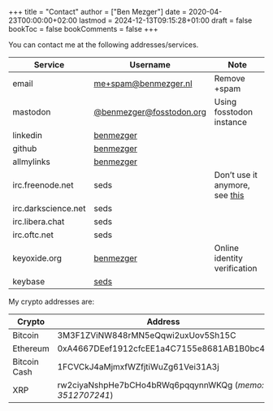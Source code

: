 +++
title = "Contact"
author = ["Ben Mezger"]
date = 2020-04-23T00:00:00+02:00
lastmod = 2024-12-13T09:15:28+01:00
draft = false
bookToc = false
bookComments = false
+++

You can contact me at the following addresses/services.

| Service             | Username                                                                                                  | Note                                                          |
|---------------------|-----------------------------------------------------------------------------------------------------------|---------------------------------------------------------------|
| email               | [me+spam@benmezger.nl](mailto:me+spam@benmezger.nl)                                                       | Remove +spam                                                  |
| mastodon            | [@benmezger@fosstodon.org](https://fosstodon.org/@benmezger)                                              | Using fosstodon instance                                      |
| linkedin            | [benmezger](https://www.linkedin.com/in/benmezger/)                                                       |                                                               |
| github              | [benmezger](https://github.com/benmezger)                                                                 |                                                               |
| allmylinks          | [benmezger](https://links.seds.nl)                                                                        |                                                               |
| irc.freenode.net    | seds                                                                                                      | Don&rsquo;t use it anymore, see [this](https://www.kline.sh/) |
| irc.darkscience.net | seds                                                                                                      |                                                               |
| irc.libera.chat     | seds                                                                                                      |                                                               |
| irc.oftc.net        | seds                                                                                                      |                                                               |
| keyoxide.org        | [benmezger](https://keyoxide.org/hkp/5903%200E5A%204512%201DE0%20987D%209806%207357%20E344%20D6C3%20C795) | Online identity verification                                  |
| keybase             | [seds](https://keybase.io/seds)                                                                           |                                                               |

My crypto addresses are:

| Crypto       | Address                                                 |
|--------------|---------------------------------------------------------|
| Bitcoin      | 3M3F1ZViNW848rMN5eQqwi2uxUov5Sh15C                      |
| Ethereum     | 0xA4667DEef1912cfcEE1a4C7155e8681AB1B0bc4a              |
| Bitcoin Cash | 1FCVCkJ4aMjmxfWZfjtiWuZg61Vei31A3j                      |
| XRP          | rw2ciyaNshpHe7bCHo4bRWq6pqqynnWKQg (_memo: 3512707241_) |
